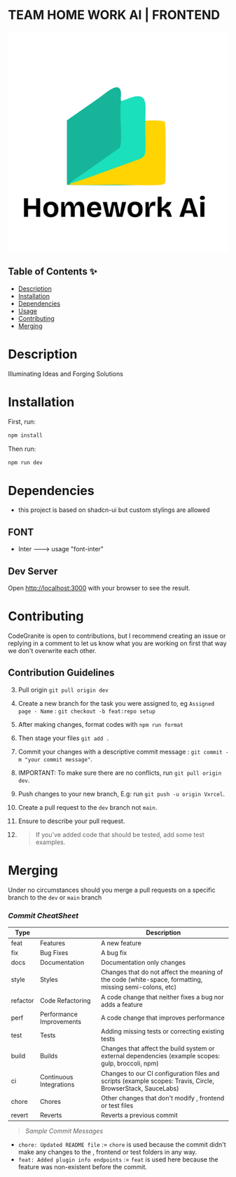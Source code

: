# TEAM HOME WORK AI | FRONTEND

![Project Image](./public/Frame%2069.png)

## Table of Contents ✨

- [Description](#description)
- [Installation](#installation)
- [Dependencies](#dependencies)
- [Usage](#usage)
- [Contributing](#contributing)
- [Merging](#merging)

# Description

Illuminating Ideas and Forging Solutions

# Installation

First, run:

```bash
npm install
```

Then run:

```bash
npm run dev
```

# Dependencies

- this project is based on shadcn-ui but custom stylings are allowed

## FONT

- Inter ---> usage "font-inter"

## Dev Server

Open [http://localhost:3000](http://localhost:3000) with your browser to see the result.

# Contributing

CodeGranite is open to contributions, but I recommend creating an issue or replying in a comment to let us know what you are working on first that way we don't overwrite each other.

## Contribution Guidelines

3. Pull origin `git pull origin dev`

4. Create a new branch for the task you were assigned to, eg `Assigned page - Name` : `git checkout -b feat:repo setup`

5. After making changes, format codes with `npm run format`

6. Then stage your files `git add .`

7. Commit your changes with a descriptive commit message : `git commit -m "your commit message"`.

8. IMPORTANT: To make sure there are no conflicts, run `git pull origin dev`.

9. Push changes to your new branch, E.g: run `git push -u origin Vxrcel`.

10. Create a pull request to the `dev` branch not `main`.

11. Ensure to describe your pull request.

12. > If you've added code that should be tested, add some test examples.

# Merging

Under no circumstances should you merge a pull requests on a specific branch to the `dev` or `main` branch

### _Commit CheatSheet_

| Type     |                          | Description                                                                                                 |
| -------- | ------------------------ | ----------------------------------------------------------------------------------------------------------- |
| feat     | Features                 | A new feature                                                                                               |
| fix      | Bug Fixes                | A bug fix                                                                                                   |
| docs     | Documentation            | Documentation only changes                                                                                  |
| style    | Styles                   | Changes that do not affect the meaning of the code (white-space, formatting, missing semi-colons, etc)      |
| refactor | Code Refactoring         | A code change that neither fixes a bug nor adds a feature                                                   |
| perf     | Performance Improvements | A code change that improves performance                                                                     |
| test     | Tests                    | Adding missing tests or correcting existing tests                                                           |
| build    | Builds                   | Changes that affect the build system or external dependencies (example scopes: gulp, broccoli, npm)         |
| ci       | Continuous Integrations  | Changes to our CI configuration files and scripts (example scopes: Travis, Circle, BrowserStack, SauceLabs) |
| chore    | Chores                   | Other changes that don't modify , frontend or test files                                                    |
| revert   | Reverts                  | Reverts a previous commit                                                                                   |

> _Sample Commit Messages_

- `chore: Updated README file` := `chore` is used because the commit didn't make any changes to the , frontend or test folders in any way.
- `feat: Added plugin info endpoints` := `feat` is used here because the feature was non-existent before the commit.
